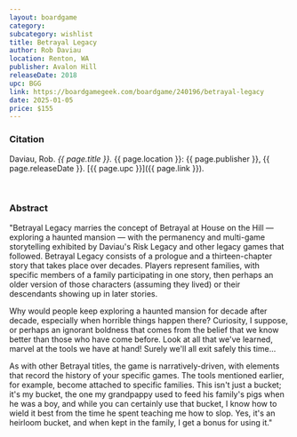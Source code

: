 ```yaml
---
layout: boardgame
category:
subcategory: wishlist
title: Betrayal Legacy
author: Rob Daviau
location: Renton, WA
publisher: Avalon Hill
releaseDate: 2018
upc: BGG
link: https://boardgamegeek.com/boardgame/240196/betrayal-legacy
date: 2025-01-05
price: $155
---
```


### Citation

Daviau, Rob. *{{ page.title }}.* {{ page.location }}: {{ page.publisher }}, {{ page.releaseDate }}. [{{ page.upc }}]({{ page.link }}).

<br>


### Abstract

"Betrayal Legacy marries the concept of Betrayal at House on the Hill — exploring a haunted mansion — with the permanency and multi-game storytelling exhibited by Daviau's Risk Legacy and other legacy games that followed. Betrayal Legacy consists of a prologue and a thirteen-chapter story that takes place over decades. Players represent families, with specific members of a family participating in one story, then perhaps an older version of those characters (assuming they lived) or their descendants showing up in later stories.

Why would people keep exploring a haunted mansion for decade after decade, especially when horrible things happen there? Curiosity, I suppose, or perhaps an ignorant boldness that comes from the belief that we know better than those who have come before. Look at all that we've learned, marvel at the tools we have at hand! Surely we'll all exit safely this time...

As with other Betrayal titles, the game is narratively-driven, with elements that record the history of your specific games. The tools mentioned earlier, for example, become attached to specific families. This isn't just a bucket; it's my bucket, the one my grandpappy used to feed his family's pigs when he was a boy, and while you can certainly use that bucket, I know how to wield it best from the time he spent teaching me how to slop. Yes, it's an heirloom bucket, and when kept in the family, I get a bonus for using it."
